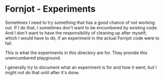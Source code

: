 # Fornjot - Experiments

Sometimes I need to try something that has a good chance of not working out. If I do that, I sometimes don't want to be encumbered by existing code. And I don't want to have the responsibility of cleaning up after myself; which I would have to do, if an experiment in the actual Fornjot code were to fail.

This is what the experiments in this directory are for. They provide this unencumbered playground.

I generally try to document what an experiment is for and how it went, but I might not do that until after it's done.
